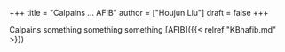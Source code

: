 +++
title = "Calpains … AFIB"
author = ["Houjun Liu"]
draft = false
+++

Calpains something something something [AFIB]({{< relref "KBhafib.md" >}})